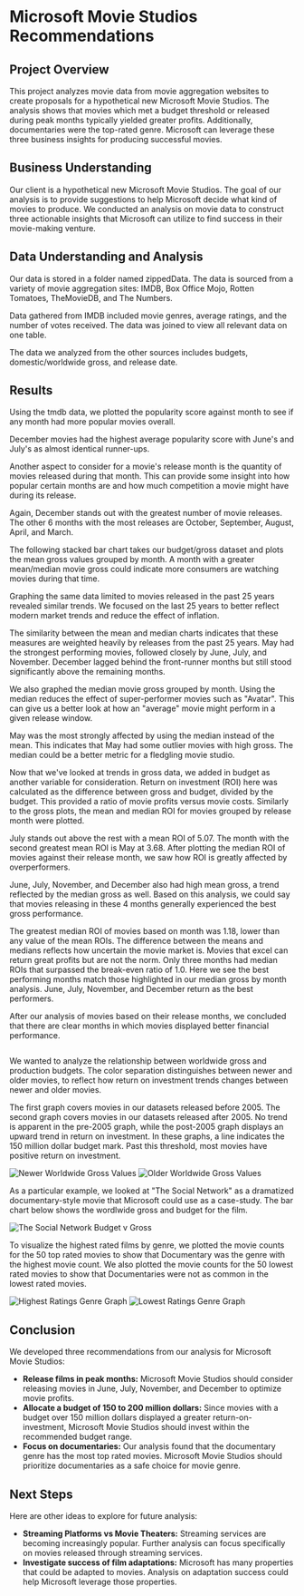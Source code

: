 # Microsoft Movie Studios Recommendations

## Project Overview

This project analyzes movie data from movie aggregation websites to create proposals for a hypothetical new Microsoft Movie Studios. The analysis shows that movies which met a budget threshold or released during peak months typically yielded greater profits. Additionally, documentaries were the top-rated genre. Microsoft can leverage these three business insights for producing successful movies.

## Business Understanding

Our client is a hypothetical new Microsoft Movie Studios. The goal of our analysis is to provide suggestions to help Microsoft decide what kind of movies to produce. We conducted an analysis on movie data to construct three actionable insights that Microsoft can utilize to find success in their movie-making venture.

## Data Understanding and Analysis

Our data is stored in a folder named zippedData. The data is sourced from a variety of movie aggregation sites: IMDB, Box Office Mojo, Rotten Tomatoes, TheMovieDB, and The Numbers. 

Data gathered from IMDB included movie genres, average ratings, and the number of votes received. The data was joined to view all relevant data on one table. 

The data we analyzed from the other sources includes budgets, domestic/worldwide gross, and release date.

## Results

Using the tmdb data, we plotted the popularity score against month to see if any month had more popular movies overall.

December movies had the highest average popularity score with June's and July's as almost identical runner-ups.

Another aspect to consider for a movie's release month is the quantity of movies released during that month. This can provide some insight into how popular certain months are and how much competition a movie might have during its release.

Again, December stands out with the greatest number of movie releases. The other 6 months with the most releases are October, September, August, April, and March.

The following stacked bar chart takes our budget/gross dataset and plots the mean gross values grouped by month. A month with a greater mean/median movie gross could indicate more consumers are watching movies during that time.

Graphing the same data limited to movies released in the past 25 years revealed similar trends. We focused on the last 25 years to better reflect modern market trends and reduce the effect of inflation.

The similarity between the mean and median charts indicates that these measures are weighted heavily by releases from the past 25 years. May had the strongest performing movies, followed closely by June, July, and November. December lagged behind the front-runner months but still stood significantly above the remaining months.

We also graphed the median movie gross grouped by month. Using the median reduces the effect of super-performer movies such as "Avatar". This can give us a better look at how an "average" movie might perform in a given release window.

May was the most strongly affected by using the median instead of the mean. This indicates that May had some outlier movies with high gross. The median could be a better metric for a fledgling movie studio. 

Now that we've looked at trends in gross data, we added in budget as another variable for consideration. Return on investment (ROI) here was calculated as the difference between gross and budget, divided by the budget. This provided a ratio of movie profits versus movie costs. Similarly to the gross plots, the mean and median ROI for movies grouped by release month were plotted.

July stands out above the rest with a mean ROI of 5.07. The month with the second greatest mean ROI is May at 3.68. After plotting the median ROI of movies against their release month, we saw how ROI is greatly affected by overperformers.

June, July, November, and December also had high mean gross, a trend reflected by the median gross as well. Based on this analysis, we could say that movies releasing in these 4 months generally experienced the best gross performance. 

The greatest median ROI of movies based on month was 1.18, lower than any value of the mean ROIs. The difference between the means and medians reflects how uncertain the movie market is. Movies that excel can return great profits but are not the norm. Only three months had median ROIs that surpassed the break-even ratio of 1.0.  Here we see the best performing months match those highlighted in our median gross by month analysis. June, July, November, and December return as the best performers.

After our analysis of movies based on their release months, we concluded that there are clear months in which movies displayed better financial performance.


![]()

We wanted to analyze the relationship between worldwide gross and production budgets. The color separation distinguishes between newer and older movies, to reflect how return on investment trends changes between newer and older movies.

The first graph covers movies in our datasets released before 2005. The second graph covers movies in our datasets released after 2005. No trend is apparent in the pre-2005 graph, while the post-2005 graph displays an upward trend in return on investment.
In these graphs, a line indicates the 150 million dollar budget mark. Past this threshold, most movies have positive return on investment. 

![Newer Worldwide Gross Values](new_worldwide.png)
![Older Worldwide Gross Values](old_worldwide.png)

As a particular example, we looked at "The Social Network" as a dramatized documentary-style movie that Microsoft could use as a case-study. The bar chart below shows the wordlwide gross and budget for the film. 

![The Social Network Budget v Gross](Tech_movies.png)

To visualize the highest rated films by genre, we plotted the movie counts for the 50 top rated movies to show that Documentary was the genre with the highest movie count. We also plotted the movie counts for the 50 lowest rated movies to show that Documentaries were not as common in the lowest rated movies.

![Highest Ratings Genre Graph](highest_genre_graph.png)
![Lowest Ratings Genre Graph](lowest_genre_graph.png)


## Conclusion

We developed three recommendations from our analysis for Microsoft Movie Studios:
- **Release films in peak months:** Microsoft Movie Studios should consider releasing movies in June, July, November, and December to optimize movie profits.
- **Allocate a budget of 150 to 200 million dollars:** Since movies with a budget over 150 million dollars displayed a greater return-on-investment, Microsoft Movie Studios should invest within the recommended budget range.
- **Focus on documentaries:** Our analysis found that the documentary genre has the most top rated movies. Microsoft Movie Studios should prioritize documentaries as a safe choice for movie genre.

## Next Steps

Here are other ideas to explore for future analysis:

- **Streaming Platforms vs Movie Theaters:** Streaming services are becoming increasingly popular. Further analysis can focus specifically on movies released through streaming services.
- **Investigate success of film adaptations:** Microsoft has many properties that could be adapted to movies. Analysis on adaptation success could help Microsoft leverage those properties.


